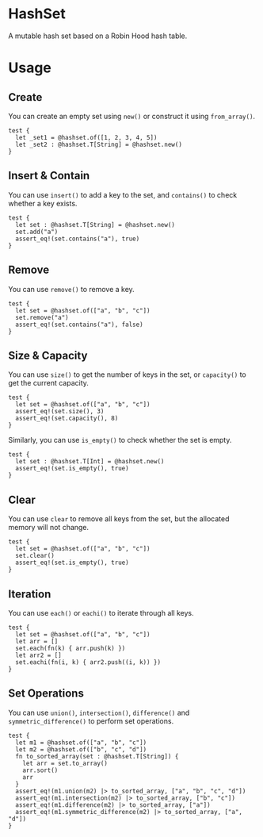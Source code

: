 # HashSet

A mutable hash set based on a Robin Hood hash table.

# Usage

## Create

You can create an empty set using `new()` or construct it using `from_array()`.

```moonbit
test {
  let _set1 = @hashset.of([1, 2, 3, 4, 5])
  let _set2 : @hashset.T[String] = @hashset.new()
}
```

## Insert & Contain

You can use `insert()` to add a key to the set, and `contains()` to check whether a key exists.

```moonbit
test {
  let set : @hashset.T[String] = @hashset.new()
  set.add("a")
  assert_eq!(set.contains("a"), true)
}
```

## Remove

You can use `remove()` to remove a key.

```moonbit
test {
  let set = @hashset.of(["a", "b", "c"])
  set.remove("a")
  assert_eq!(set.contains("a"), false)
}
```

## Size & Capacity

You can use `size()` to get the number of keys in the set, or `capacity()` to get the current capacity.

```moonbit
test {
  let set = @hashset.of(["a", "b", "c"])
  assert_eq!(set.size(), 3)
  assert_eq!(set.capacity(), 8)
}
```

Similarly, you can use `is_empty()` to check whether the set is empty.

```moonbit
test {
  let set : @hashset.T[Int] = @hashset.new()
  assert_eq!(set.is_empty(), true)
}
```

## Clear

You can use `clear` to remove all keys from the set, but the allocated memory will not change.

```moonbit
test {
  let set = @hashset.of(["a", "b", "c"])
  set.clear()
  assert_eq!(set.is_empty(), true)
}
```

## Iteration

You can use `each()` or `eachi()` to iterate through all keys.

```moonbit
test {
  let set = @hashset.of(["a", "b", "c"])
  let arr = []
  set.each(fn(k) { arr.push(k) })
  let arr2 = []
  set.eachi(fn(i, k) { arr2.push((i, k)) })
}
```

## Set Operations

You can use `union()`, `intersection()`, `difference()` and `symmetric_difference()` to perform set operations.

```moonbit
test {
  let m1 = @hashset.of(["a", "b", "c"])
  let m2 = @hashset.of(["b", "c", "d"])
  fn to_sorted_array(set : @hashset.T[String]) {
    let arr = set.to_array()
    arr.sort()
    arr
  }
  assert_eq!(m1.union(m2) |> to_sorted_array, ["a", "b", "c", "d"])
  assert_eq!(m1.intersection(m2) |> to_sorted_array, ["b", "c"])
  assert_eq!(m1.difference(m2) |> to_sorted_array, ["a"])
  assert_eq!(m1.symmetric_difference(m2) |> to_sorted_array, ["a", "d"])
}
```

